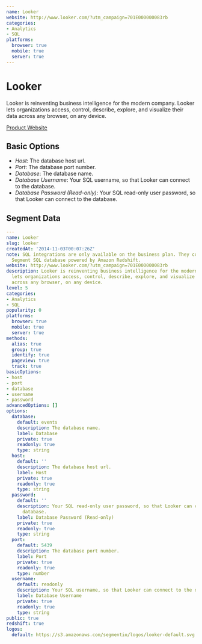 ```yaml
---
name: Looker
website: http://www.looker.com/?utm_campaign=701E000000083rb
categories:
- Analytics
- SQL
platforms:
  browser: true
  mobile: true
  server: true
---
```


# Looker

Looker is reinventing business intelligence for the modern company. Looker lets organizations access, control, describe, explore, and visualize their data across any browser, on any device.

[Product Website](http://www.looker.com/?utm_campaign=701E000000083rb)

## Basic Options

- *Host*: The database host url.
- *Port*: The database port number.
- *Database*: The database name.
- *Database Username*: Your SQL username, so that Looker can connect to the database.
- *Database Password (Read-only)*: Your SQL read-only user password, so that Looker can connect to the database.


## Segment Data
```yaml
---
name: Looker
slug: looker
createdAt: '2014-11-03T00:07:26Z'
note: SQL integrations are only available on the business plan. They connect to your
  Segment SQL database powered by Amazon Redshift.
website: http://www.looker.com/?utm_campaign=701E000000083rb
description: Looker is reinventing business intelligence for the modern company. Looker
  lets organizations access, control, describe, explore, and visualize their data
  across any browser, on any device.
level: 5
categories:
- Analytics
- SQL
popularity: 0
platforms:
  browser: true
  mobile: true
  server: true
methods:
  alias: true
  group: true
  identify: true
  pageview: true
  track: true
basicOptions:
- host
- port
- database
- username
- password
advancedOptions: []
options:
  database:
    default: events
    description: The database name.
    label: Database
    private: true
    readonly: true
    type: string
  host:
    default: ''
    description: The database host url.
    label: Host
    private: true
    readonly: true
    type: string
  password:
    default: ''
    description: Your SQL read-only user password, so that Looker can connect to the
      database.
    label: Database Password (Read-only)
    private: true
    readonly: true
    type: string
  port:
    default: 5439
    description: The database port number.
    label: Port
    private: true
    readonly: true
    type: number
  username:
    default: readonly
    description: Your SQL username, so that Looker can connect to the database.
    label: Database Username
    private: true
    readonly: true
    type: string
public: true
redshift: true
logos:
  default: https://s3.amazonaws.com/segmentio/logos/looker-default.svg

```

